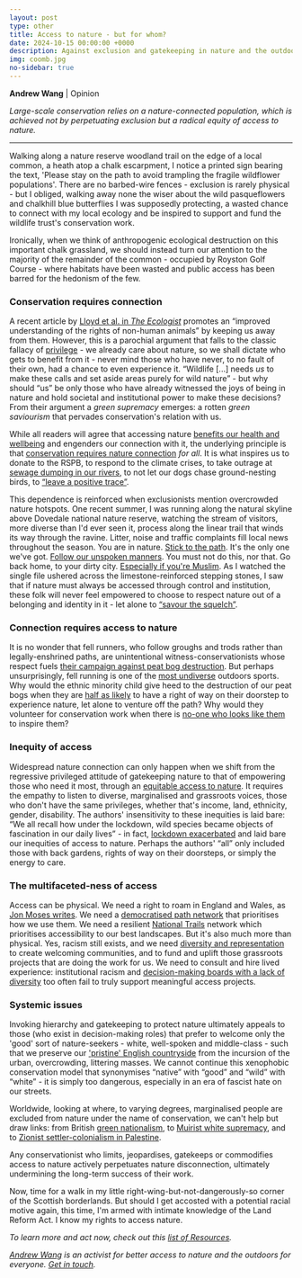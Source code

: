 ```yaml
---
layout: post
type: other
title: Access to nature - but for whom?
date: 2024-10-15 00:00:00 +0000
description: Against exclusion and gatekeeping in nature and the outdoors
img: coomb.jpg
no-sidebar: true
---
```


**Andrew Wang** \| Opinion

_Large-scale conservation relies on a nature-connected population, which is achieved not by perpetuating exclusion but a radical equity of access to nature._

---

Walking along a nature reserve woodland trail on the edge of a local common, a heath atop a chalk escarpment, I notice a printed sign bearing the text, 'Please stay on the path to avoid trampling the fragile wildflower populations'. There are no barbed-wire fences - exclusion is rarely physical - but I obliged, walking away none the wiser about the wild pasqueflowers and chalkhill blue butterflies I was supposedly protecting, a wasted chance to connect with my local ecology and be inspired to support and fund the wildlife trust's conservation work.

  

Ironically, when we think of anthropogenic ecological destruction on this important chalk grassland, we should instead turn our attention to the majority of the remainder of the common - occupied by Royston Golf Course - where habitats have been wasted and public access has been barred for the hedonism of the few.

### Conservation requires connection

A recent article by [Lloyd et al. in _The Ecologist_](https://theecologist.org/2024/jul/16/right-roam-whom) promotes an “improved understanding of the rights of non-human animals” by keeping us away from them. However, this is a parochial argument that falls to the classic fallacy of [privilege](https://greenjobsfornature.org/news-blog/accessibility-and-privilege-in-the-environmental-sector/) - we already care about nature, so we shall dictate who gets to benefit from it - never mind those who have never, to no fault of their own, had a chance to even experience it. “Wildlife \[...\] needs _us_ to make these calls and set aside areas purely for wild nature” - but why should “us” be only those who have already witnessed the joys of being in nature and hold societal and institutional power to make these decisions? From their argument a _green supremacy_ emerges: a rotten _green saviourism_ that pervades conservation's relation with us.

  

While all readers will agree that accessing nature [benefits our health and wellbeing](https://www.ramblers.org.uk/news/ramblers-research-reveals-wellbeing-value-our-paths) and engenders our connection with it, the underlying principle is that [conservation requires nature connection](https://link.springer.com/article/10.1007/s13280-022-01744-w) _for all_. It is what inspires us to donate to the RSPB, to respond to the climate crises, to take outrage at [sewage dumping in our rivers](https://www.sas.org.uk/water-quality/water-quality-facts-and-figures/), to not let our dogs chase ground-nesting birds, to [“leave a positive trace”](https://www.thegreatoutdoorsmag.com/opinion/opinion-leave-no-trace/).

  

This dependence is reinforced when exclusionists mention overcrowded nature hotspots. One recent summer, I was running along the natural skyline above Dovedale national nature reserve, watching the stream of visitors, more diverse than I'd ever seen it, process along the linear trail that winds its way through the ravine. Litter, noise and traffic complaints fill local news throughout the season. You are in nature. [Stick to the path](https://www.theguardian.com/uk-news/2020/dec/17/savour-the-squelch-and-stick-to-paths-to-protect-beauty-spots-walkers-urged). It's the only one we've got. [Follow our unspoken manners](https://www.telegraph.co.uk/women/life/real-countryside-code-locals-like-want-daytrippers-know/). You must not do this, nor that. Go back home, to your dirty city. [Especially if you're Muslim](https://www.derbytelegraph.co.uk/news/local-news/hundreds-invited-to-dovedale-event-5503271). As I watched the single file ushered across the limestone-reinforced stepping stones, I saw that if nature must always be accessed through control and institution, these folk will never feel empowered to choose to respect nature out of a belonging and identity in it - let alone to [“savour the squelch”](https://www.theguardian.com/uk-news/2020/dec/17/savour-the-squelch-and-stick-to-paths-to-protect-beauty-spots-walkers-urged).

### Connection requires access to nature

It is no wonder that fell runners, who follow groughs and trods rather than legally-enshrined paths, are unintentional witness-conservationists whose respect fuels [their campaign against peat bog destruction](https://thegreenrunners.com/why-fell-runners-peatland-habitat-is-a-powerful-resource-for-meaningful-climate-action/). But perhaps unsurprisingly, fell running is one of the [most undiverse](https://eseaoutdoorsuk.github.io/2024-bmc-summit/) outdoors sports. Why would the ethnic minority child give heed to the destruction of our peat bogs when they are [half as likely](https://www.ramblers.org.uk/who-has-access-our-paths) to have a right of way on their doorstep to experience nature, let alone to venture off the path? Why would they volunteer for conservation work when there is [no-one who looks like them](https://www.discoverwildlife.com/people/what-is-the-conservation-industry-doing-to-address-its-lack-of-diversity) to inspire them?

### Inequity of access

Widespread nature connection can only happen when we shift from the regressive privileged attitude of gatekeeping nature to that of empowering those who need it most, through an [equitable access to nature](https://www.thegreatoutdoorsmag.com/news/creator-of-the-month-nadia-shaikh/). It requires the empathy to listen to diverse, marginalised and grassroots voices, those who don't have the same privileges, whether that's income, land, ethnicity, gender, disability. The authors' insensitivity to these inequities is laid bare: “We all recall how under the lockdown, wild species became objects of fascination in our daily lives” - in fact, [lockdown exacerbated](https://theconversation.com/parks-and-green-spaces-helped-us-get-through-lockdown-but-not-everyone-has-equal-access-157308) and laid bare our inequities of access to nature. Perhaps the authors' “all” only included those with back gardens, rights of way on their doorsteps, or simply the energy to care.

### The multifaceted-ness of access

Access can be physical. We need a right to roam in England and Wales, as [Jon Moses writes](https://theecologist.org/2024/aug/02/roam-rights-have-their-limits). We need a [democratised path network](https://andrewwango.github.io/prow-map-about/) that prioritises how we use them. We need a resilient [National Trails](https://www.nationaltrails.uk/) network which prioritises accessibility to our best landscapes. But it's also much more than physical. Yes, racism still exists, and we need [diversity and representation](https://www.discoverwildlife.com/people/what-is-the-conservation-industry-doing-to-address-its-lack-of-diversity) to create welcoming communities, and to fund and uplift those grassroots projects that are doing the work for us. We need to consult and hire lived experience: institutional racism and [decision-making boards with a lack of diversity](https://www.theguardian.com/environment/2024/sep/13/bloated-boards-that-oversee-englands-national-parks-mostly-white-and-male) too often fail to truly support meaningful access projects.

  

### Systemic issues

Invoking hierarchy and gatekeeping to protect nature ultimately appeals to those (who exist in decision-making roles) that prefer to welcome only the 'good' sort of nature-seekers - white, well-spoken and middle-class - such that we preserve our ['pristine' English countryside](https://anitakerwinnye.substack.com/p/why-i-am-no-longer-talking-about) from the incursion of the urban, overcrowding, littering masses.  We cannot continue this xenophobic conservation model that synonymises “native” with “good” and “wild” with “white” - it is simply too dangerous, especially in an era of fascist hate on our streets.

  

Worldwide, looking at where, to varying degrees, marginalised people are excluded from nature under the name of conservation, we can't help but draw links: from British [green nationalism](https://theconversation.com/green-nationalism-how-the-far-right-could-learn-to-love-the-environment-76035), to [Muirist white supremacy](https://theconversation.com/american-environmentalisms-racist-roots-have-shaped-global-thinking-about-conservation-143783), and to [Zionist settler-colonialism in Palestine](https://capiremov.org/en/analysis/how-have-the-forests-of-israel-swallowed-our-unpopulated-land/).

  

Any conservationist who limits, jeopardises, gatekeeps or commodifies access to nature actively perpetuates nature disconnection, ultimately undermining the long-term success of their work.

  

Now, time for a walk in my little right-wing-but-not-dangerously-so corner of the Scottish borderlands. But should I get accosted with a potential racial motive again, this time, I'm armed with intimate knowledge of the Land Reform Act. I know my rights to access nature.


_To learn more and act now, check out this [list of Resources](https://eseaoutdoorsuk.github.io/resources/)._

_[Andrew Wang](https://linktr.ee/andrew.wang) is an activist for better access to nature and the outdoors for everyone. [Get in touch](https://andrewwango.github.io/about#contact)._